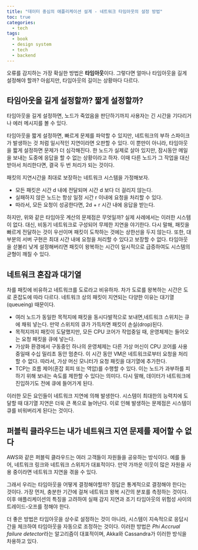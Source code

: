 ```yaml
---
title: "데이터 중심의 애플리케이션 설계 - 네트워크 타임아웃의 설정 방법"
toc: true
categories:
  - tech
tags:
  - book
  - design system
  - tech
  - backend
---
```


오류를 감지하는 가장 확실한 방법은 **타임아웃**이다.
그렇다면 얼마나 타임아웃을 길게 설정해야 할까?
아쉽지만, 타임아웃의 길이는 상황마다 다르다.

## 타임아웃을 길게 설정할까? 짧게 설정할까?

타임아웃을 길게 설정하면, 노드가 죽었음을 판단하기까지 사용자는 긴 시간을 기다리거나 에러 메시지를 볼 수 있다.

타임아웃을 짧게 설정하면, 빠르게 문제를 파악할 수 있지만, 네트워크의 부하 스파이크가 발생하는 것 처럼 일시적인 지연이라면 오판할 수 있다.
이 뿐만이 아니라, 타임아웃을 짧게 설정하면 문제가 더 심각해진다.
한 노드가 실제로 살아 있지만, 잠시동안 메일을 보내는 도중에 응답을 할 수 없는 상황이라고 하자.
이때 다른 노드가 그 작업을 대신 받아서 처리한다면, 결국 두 번 처리가 되는 것이다.

패킷의 지연시간을 최대로 보장하는 네트워크 시스템을 가정해보자.

- 모든 패킷은 시간 d 내에 전달되며 시간 d 보다 더 걸리지 않는다.
- 실패하지 않은 노드는 항상 일정 시간 r 이내에 요청을 처리할 수 있다.
- 따라서, 모든 요청이 성공한다면, 2d + r 시간 내에 응답을 받는다.

하지만, 위와 같은 타임아웃 계산의 문제점은 무엇일까?
실제 사례에서는 이러한 시스템이 없다. 대신, 비동기 네트워크로 구성되어 무제한 지연을 야기한다.
다시 말해, 패킷을 빠르게 전달하는 것이 우선이며 패킷이 도착하는 것에는 상한선을 두지 않는다.
또한, 대부분의 서버 구현은 최대 시간 내에 요청을 처리할 수 있다고 보장할 수 없다.
타임아웃을 섣불리 낮게 설정해버리면 패킷이 왕복하는 시간이 일시적으로 급증하여도 시스템의 균형이 깨질 수 있다.

## 네트워크 혼잡과 대기열

차를 패킷에 비유하고 네트워크를 도로라고 비유하자.
차가 도로를 왕복하는 시간은 도로 혼잡도에 따라 다르다.
네트워크 상의 패킷이 지연되는 다양한 이유는 대기열(queueing) 때문이다.

- 여러 노드가 동일한 목적지에 패킷을 동시다발적으로 보내면,네트워크 스위치는 큐에 채워 넣는다. 만약 스위치의 큐가 가득차면 패킷이 손실(drop)된다.
- 목적지까지 패킷이 도달했지만, 모든 CPU 코어가 작업중일 때, 운영체제는 들어오는 요청 패킷을 큐에 넣는다.
- 가상화 환경에서 구동중인 하나의 운영체제는 다른 가상 머신이 CPU 코어를 사용 중일때 수십 밀리초 동안 멈춘다. 이 시간 동안 VM은 네트워크로부터 요청을 처리할 수 없다. 따라서, 가상 머신 모니터가 요청 패킷을 대기열에 추가한다.
- TCP는 흐름 제어(혼잡 회피 또는 역압)를 수행할 수 있다. 이는 노드가 과부하를 피하기 위해 보내는 속도를 제한할 수 있다는 의미다. 다시 말해, 데이터가 네트워크에 진입하기도 전에 큐에 들어가게 된다.

이러한 모든 요인들이 네트워크 지연에 의해 발생한다.
시스템이 최대한의 능력치에 도달할 때 대기열 지연은 더욱 큰 폭으로 늘어난다.
이로 인해 발생하는 문제점은 시스템이 큐를 비워버리게 된다는 것이다.

## 퍼블릭 클라우드는 내가 네트워크 지연 문제를 제어할 수 없다

AWS와 같은 퍼블릭 클라우드는 여러 고객들이 자원들을 공유하는 방식이다.
예를 들어, 네트워크 링크와 네트워크 스위치가 대표적이다.
만약 가까운 이웃이 많은 자원을 사용 중이라면 네트워크 지연을 겪을 수 있다.

그래서 우리는 타임아웃을 어떻게 결정해야할까? 정답은 통계적으로 결정해야 한다는 것이다.
가장 먼저, 충분한 기간에 걸쳐 네트워크 왕복 시간의 분포를 측정하는 것이다.
이후 애플리케이션의 특징을 고려하여 실패 감지 지연과 조기 타임아웃의 위험성 사이의 트레이드-오프를 정해야 한다.

더 좋은 방법은 타임아웃을 상수로 설정하는 것이 아니라, 시스템이 지속적으로 응답시간을 체크하여 타임아웃을 자동으로 조정하는 것이다.
이러한 방법은 *Phi Accrual failure detector*라는 알고리즘이 대표적이며, Akka와 Cassandra가 이러한 방식을 차용하고 있다.

